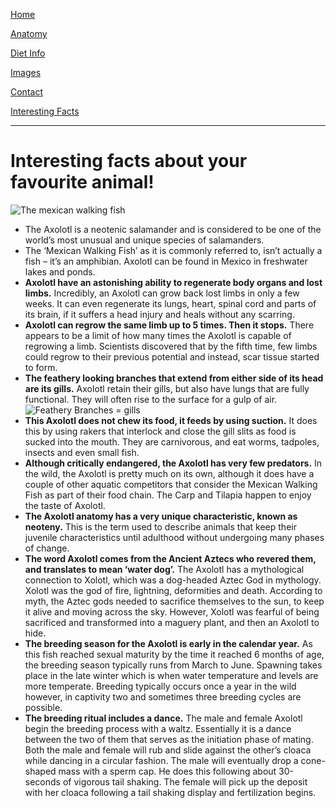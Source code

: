 [Home](https://mhoughton-iw.github.io/scrum-axolotl/)  

[Anatomy](https://mhoughton-iw.github.io/scrum-axolotl/atonomy)  

[Diet Info](https://mhoughton-iw.github.io/scrum-axolotl/dietinfo)  

[Images](https://mhoughton-iw.github.io/scrum-axolotl/images)

[Contact](https://mhoughton-iw.github.io/scrum-axolotl/contact)  

[Interesting Facts](https://mhoughton-iw.github.io/scrum-axolotl/interesting-facts) 

---


# Interesting facts about your favourite animal!

![The mexican walking fish](https://i.redd.it/lfm43trpv5f41.jpg)

- The Axolotl is a neotenic salamander and is considered to be one of the world’s most unusual and unique species of salamanders.
- The ‘Mexican Walking Fish’ as it is commonly referred to, isn’t actually a fish – it’s an amphibian. Axolotl can be found in Mexico in freshwater lakes and ponds.
- **Axolotl have an astonishing ability to regenerate body organs and lost limbs.**
Incredibly, an Axolotl can grow back lost limbs in only a few weeks. It can even regenerate its lungs, heart, spinal cord and parts of its brain, if it suffers a head injury and heals without any scarring.
- **Axolotl can regrow the same limb up to 5 times. Then it stops.**
There appears to be a limit of how many times the Axolotl is capable of regrowing a limb. Scientists discovered that by the fifth time, few limbs could regrow to their previous potential and instead, scar tissue started to form.
- **The feathery looking branches that extend from either side of its head are its gills.** 
Axolotl retain their gills, but also have lungs that are fully functional. They will often rise to the surface for a gulp of air.
![Feathery Branches = gills](https://factanimal.com/wp-content/uploads/2018/09/mexican-walking-fish-facts.jpg)
- **This Axolotl does not chew its food, it feeds by using suction.**
It does this by using rakers that interlock and close the gill slits as food is sucked into the mouth. They are carnivorous, and eat worms, tadpoles, insects and even small fish.
- **Although critically endangered, the Axolotl has very few predators.**
In the wild, the Axolotl is pretty much on its own, although it does have a couple of other aquatic competitors that consider the Mexican Walking Fish as part of their food chain. The Carp and Tilapia happen to enjoy the taste of Axolotl.
- **The Axolotl anatomy has a very unique characteristic, known as neoteny.**
This is the term used to describe animals that keep their juvenile characteristics until adulthood without undergoing many phases of change.
- **The word Axolotl comes from the Ancient Aztecs who revered them, and translates to mean ‘water dog’.**
The Axolotl has a mythological connection to Xolotl, which was a dog-headed Aztec God in mythology. Xolotl was the god of fire, lightning, deformities and death. According to myth, the Aztec gods needed to sacrifice themselves to the sun, to keep it alive and moving across the sky. However, Xolotl was fearful of being sacrificed and transformed into a maguery plant, and then an Axolotl to hide.
- **The breeding season for the Axolotl is early in the calendar year.**
As this fish reached sexual maturity by the time it reached 6 months of age, the breeding season typically runs from March to June. Spawning takes place in the late winter which is when water temperature and levels are more temperate. Breeding typically occurs once a year in the wild however, in captivity two and sometimes three breeding cycles are possible.
- **The breeding ritual includes a dance.**
The male and female Axolotl begin the breeding process with a waltz. Essentially it is a dance between the two of them that serves as the initiation phase of mating. Both the male and female will rub and slide against the other’s cloaca while dancing in a circular fashion. The male will eventually drop a cone-shaped mass with a sperm cap. He does this following about 30-seconds of vigorous tail shaking. The female will pick up the deposit with her cloaca following a tail shaking display and fertilization begins.


